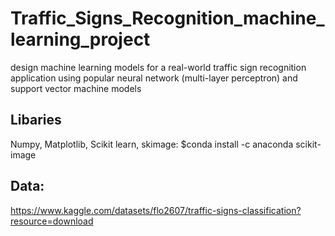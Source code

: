 # Traffic_Signs_Recognition_machine_learning_project 
design machine learning models for a real-world traffic sign recognition application using popular neural network (multi-layer perceptron) and support vector machine models

## Libaries
Numpy, Matplotlib, Scikit learn, 
skimage: $conda install -c anaconda scikit-image

## Data: 
https://www.kaggle.com/datasets/flo2607/traffic-signs-classification?resource=download
